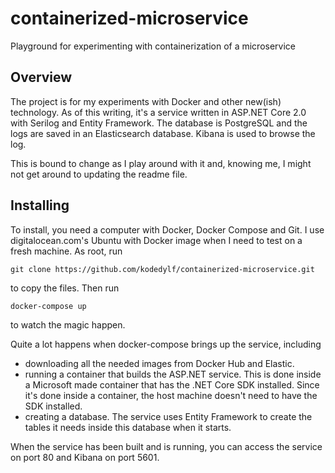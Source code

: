 # containerized-microservice
Playground for experimenting with containerization of a microservice

## Overview
The project is for my experiments with Docker and other new(ish) technology. As of this writing, it's a service written in ASP.NET Core 2.0 with Serilog and Entity Framework. The database is PostgreSQL and the logs are saved in an Elasticsearch database. Kibana is used to browse the log.

This is bound to change as I play around with it and, knowing me, I might not get around to updating the readme file.

## Installing
To install, you need a computer with Docker, Docker Compose and Git. I use digitalocean.com's Ubuntu with Docker image when I need to test on a fresh machine.
As root, run

`git clone https://github.com/kodedylf/containerized-microservice.git` 

to copy the files. Then run

`docker-compose up`

to watch the magic happen.

Quite a lot happens when docker-compose brings up the service, including
- downloading all the needed images from Docker Hub and Elastic.
- running a container that builds the ASP.NET service. This is done inside a Microsoft made container that has the .NET Core SDK installed. Since it's done inside a container, the host machine doesn't need to have the SDK installed.
- creating a database. The service uses Entity Framework to create the tables it needs inside this database when it starts.

When the service has been built and is running, you can access the service on port 80 and Kibana on port 5601.
